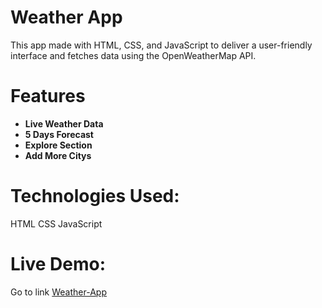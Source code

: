 # Weather App

This app made with HTML, CSS, and JavaScript to deliver a user-friendly interface and fetches data using the OpenWeatherMap API.

# Features

- **Live Weather Data**
- **5 Days Forecast**
- **Explore Section**
- **Add More Citys**

# Technologies Used:
HTML
CSS
JavaScript

# Live Demo:
Go to link [Weather-App](https://sakib-hossain23.github.io/Weather-App/)
